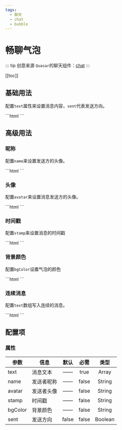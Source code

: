 ```yaml
---
tags:
  - 聊天
  - chat
  - bubble
---
```


# 畅聊气泡

::: tip 创意来源
`Quasar`的聊天组件：[chat](http://www.quasarchs.com/vue-components/chat)
:::

[[toc]]

## 基础用法

配置`text`属性来设置消息内容，`sent`代表发送方向。

<com-show>
  ```html
  <com-show>
    <ct-chatbox :text="['Hello, John']"></ct-chatbox>
    <ct-chatbox sent :text="['Hello']"></ct-chatbox>
    <ct-chatbox :text="['Hello, How are you?']"></ct-chatbox>
  </com-show>
  ```
  <template v-slot:show>
    <ct-chatbox :text="['Hello, John']"></ct-chatbox>
    <ct-chatbox sent :text="['Hello']"></ct-chatbox>
    <ct-chatbox :text="['Hello, How are you?']"></ct-chatbox>
  </template>
</com-show>

## 高级用法

### 昵称

配置`name`来设置发送方的头像。

<com-show>
  ```html
  <ct-chatbox
    :text="['Hello, John']"
    name="Gypsophlia"
    avatar="https://avatars.githubusercontent.com/u/54534553?v=4"
  ></ct-chatbox>
  <ct-chatbox
    sent
    :text="['Hello']"
    name="Gypsophlia"
    avatar="https://avatars.githubusercontent.com/u/54534553?v=4"
  ></ct-chatbox>
  <ct-chatbox
    :text="['Hello, How are you?']"
    name="Gypsophlia"
    avatar="https://avatars.githubusercontent.com/u/54534553?v=4"
  ></ct-chatbox>
  ```
  <template v-slot:show>
    <ct-chatbox
      :text="['Hello, John']"
      name="Gypsophlia"
    ></ct-chatbox>
    <ct-chatbox 
      sent 
      :text="['Hello']"
      name="Gypsophlia"
    ></ct-chatbox>
    <ct-chatbox
      :text="['Hello, How are you?']"
      name="Gypsophlia"
    ></ct-chatbox>
  </template>
</com-show>

### 头像

配置`avatar`来设置消息发送方的头像。

<com-show>
  ```html
  <ct-chatbox
    :text="['Hello, John']"
    avatar="https://avatars.githubusercontent.com/u/54534553?v=4"
  ></ct-chatbox>
  <ct-chatbox
    sent
    :text="['Hello']"
    avatar="https://avatars.githubusercontent.com/u/54534553?v=4"
  ></ct-chatbox>
  <ct-chatbox
    :text="['Hello, How are you?']"
    avatar="https://avatars.githubusercontent.com/u/54534553?v=4"
  ></ct-chatbox>
  ```
  <template v-slot:show>  
    <ct-chatbox
      :text="['Hello, John']"
      avatar="https://avatars.githubusercontent.com/u/54534553?v=4"
    ></ct-chatbox>
    <ct-chatbox
      sent
      :text="['Hello']"
      avatar="https://avatars.githubusercontent.com/u/54534553?v=4"
    ></ct-chatbox>
    <ct-chatbox
      :text="['Hello, How are you?']"
      avatar="https://avatars.githubusercontent.com/u/54534553?v=4"
    ></ct-chatbox>
  </template>
</com-show>

### 时间戳

配置`stamp`来设置消息的时间戳

<com-show>
  ```html
  <ct-chatbox :text="['Hello, John']" stamp="3 minutes ago"></ct-chatbox>
  <ct-chatbox sent :text="['Hello']" stamp="4 minutes ago"></ct-chatbox>
  <ct-chatbox :text="['Hello, How are you?']" stamp="4 minutes ago"></ct-chatbox>
  ```
  <template v-slot:show>  
    <ct-chatbox
      :text="['Hello, John']"
      stamp="3 minutes ago"
    ></ct-chatbox>
    <ct-chatbox
      sent
      :text="['Hello']"
      stamp="4 minutes ago"
    ></ct-chatbox>
    <ct-chatbox
      :text="['Hello, How are you?']"
      stamp="4 minutes ago"
    ></ct-chatbox>
  </template>
</com-show>

### 背景颜色

配置`bgColor`设置气泡的颜色

<com-show>
  ```html
  <ct-chatbox
    :text="['Hello, John']"
    name="Gypsophlia"
    stamp="3 minutes ago"
    avatar="https://avatars.githubusercontent.com/u/54534553?v=4"
    bgColor="skyblue"
  ></ct-chatbox>
  <ct-chatbox
    sent
    :text="['Hello']"
    name="Gypsophlia"
    stamp="4 minutes ago"
    avatar="https://avatars.githubusercontent.com/u/54534553?v=4"
    bgColor="#ecb959"
  ></ct-chatbox>
  <ct-chatbox
    :text="['Hello, How are you?']"
    name="Gypsophlia"
    stamp="4 minutes ago"
    avatar="https://avatars.githubusercontent.com/u/54534553?v=4"
    bgColor="#3dbf6c"
  ></ct-chatbox>
  ```
  <template v-slot:show>  
    <ct-chatbox
      :text="['Hello, John']"
      name="Gypsophlia"
      stamp="3 minutes ago"
      avatar="https://avatars.githubusercontent.com/u/54534553?v=4"
      bgColor="skyblue"
    ></ct-chatbox>
    <ct-chatbox
      sent
      :text="['Hello']"
      name="Gypsophlia"
      stamp="4 minutes ago"
      avatar="https://avatars.githubusercontent.com/u/54534553?v=4"
      bgColor="#ecb959"
    ></ct-chatbox>
    <ct-chatbox
      :text="['Hello, How are you?']"
      name="Gypsophlia"
      stamp="4 minutes ago"
      avatar="https://avatars.githubusercontent.com/u/54534553?v=4"
      bgColor="#3dbf6c"
    ></ct-chatbox>
  </template>
</com-show>

### 连续消息

配置`text`数组写入连续的消息。

<com-show>
  ```html
  <ct-chatbox :text="['Hello, John']"></ct-chatbox>
  <ct-chatbox sent :text="['Hi, Jim', 'How are you?']"></ct-chatbox>
  <ct-chatbox :text="['I am fine.', 'What about you?']"></ct-chatbox>
  <ct-chatbox sent :text="['I am OK, too.', 'Thanks!']"></ct-chatbox>
  ```
  <template v-slot:show>
    <ct-chatbox
      :text="['Hello, John']"
    ></ct-chatbox>
    <ct-chatbox
      sent
      :text="['Hi, Jim', 'How are you?']"
    ></ct-chatbox>
    <ct-chatbox
      :text="['I am fine.', 'What about you?']"
    ></ct-chatbox>
    <ct-chatbox
      sent
      :text="['I am OK, too.', 'Thanks!']"
    ></ct-chatbox>
  </template>
</com-show>

## 配置项

### 属性

| 参数    | 信息       | 默认  | 必需  |  类型   |
| ------- | ---------- | :---: | :---: | :-----: |
| text    | 消息文本   |  ——   | true  |  Array  |
| name    | 发送者昵称 |  ——   | false | String  |
| avatar  | 发送者头像 |  ——   | false | String  |
| stamp   | 时间戳     |  ——   | false | String  |
| bgColor | 背景颜色   |  ——   | false | String  |
| sent    | 发送方向   | false | false | Boolean |

